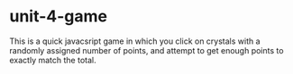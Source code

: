 # unit-4-game
This is a quick javacsript game in which you click on crystals with a randomly assigned number of points, and attempt to get enough points to exactly match the total. 